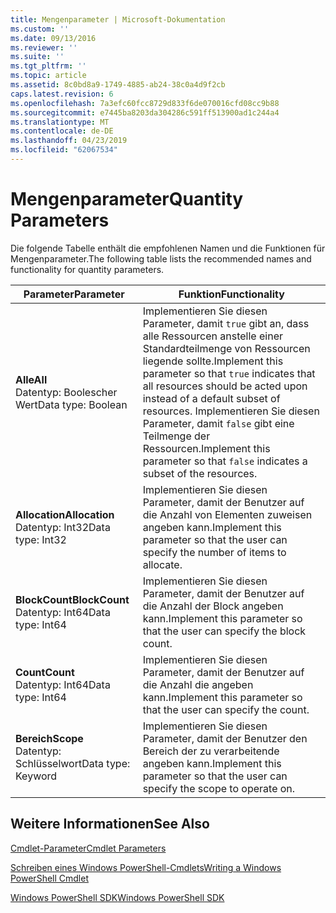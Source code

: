 ```yaml
---
title: Mengenparameter | Microsoft-Dokumentation
ms.custom: ''
ms.date: 09/13/2016
ms.reviewer: ''
ms.suite: ''
ms.tgt_pltfrm: ''
ms.topic: article
ms.assetid: 8c0bd8a9-1749-4885-ab24-38c0a4d9f2cb
caps.latest.revision: 6
ms.openlocfilehash: 7a3efc60fcc8729d833f6de070016cfd08cc9b88
ms.sourcegitcommit: e7445ba8203da304286c591ff513900ad1c244a4
ms.translationtype: MT
ms.contentlocale: de-DE
ms.lasthandoff: 04/23/2019
ms.locfileid: "62067534"
---
```

# <a name="quantity-parameters"></a><span data-ttu-id="a80f4-102">Mengenparameter</span><span class="sxs-lookup"><span data-stu-id="a80f4-102">Quantity Parameters</span></span>

<span data-ttu-id="a80f4-103">Die folgende Tabelle enthält die empfohlenen Namen und die Funktionen für Mengenparameter.</span><span class="sxs-lookup"><span data-stu-id="a80f4-103">The following table lists the recommended names and functionality for quantity parameters.</span></span>

|<span data-ttu-id="a80f4-104">Parameter</span><span class="sxs-lookup"><span data-stu-id="a80f4-104">Parameter</span></span>|<span data-ttu-id="a80f4-105">Funktion</span><span class="sxs-lookup"><span data-stu-id="a80f4-105">Functionality</span></span>|
|---|---|
|<span data-ttu-id="a80f4-106">**Alle**</span><span class="sxs-lookup"><span data-stu-id="a80f4-106">**All**</span></span><br><span data-ttu-id="a80f4-107">Datentyp: Boolescher Wert</span><span class="sxs-lookup"><span data-stu-id="a80f4-107">Data type: Boolean</span></span>|<span data-ttu-id="a80f4-108">Implementieren Sie diesen Parameter, damit `true` gibt an, dass alle Ressourcen anstelle einer Standardteilmenge von Ressourcen liegende sollte.</span><span class="sxs-lookup"><span data-stu-id="a80f4-108">Implement this parameter so that `true` indicates that all resources should be acted upon instead of a default subset of resources.</span></span> <span data-ttu-id="a80f4-109">Implementieren Sie diesen Parameter, damit `false` gibt eine Teilmenge der Ressourcen.</span><span class="sxs-lookup"><span data-stu-id="a80f4-109">Implement this parameter so that `false` indicates a subset of the resources.</span></span>|
|<span data-ttu-id="a80f4-110">**Allocation**</span><span class="sxs-lookup"><span data-stu-id="a80f4-110">**Allocation**</span></span><br><span data-ttu-id="a80f4-111">Datentyp: Int32</span><span class="sxs-lookup"><span data-stu-id="a80f4-111">Data type: Int32</span></span>|<span data-ttu-id="a80f4-112">Implementieren Sie diesen Parameter, damit der Benutzer auf die Anzahl von Elementen zuweisen angeben kann.</span><span class="sxs-lookup"><span data-stu-id="a80f4-112">Implement this parameter so that the user can specify the number of items to allocate.</span></span>|
|<span data-ttu-id="a80f4-113">**BlockCount**</span><span class="sxs-lookup"><span data-stu-id="a80f4-113">**BlockCount**</span></span><br><span data-ttu-id="a80f4-114">Datentyp: Int64</span><span class="sxs-lookup"><span data-stu-id="a80f4-114">Data type: Int64</span></span>|<span data-ttu-id="a80f4-115">Implementieren Sie diesen Parameter, damit der Benutzer auf die Anzahl der Block angeben kann.</span><span class="sxs-lookup"><span data-stu-id="a80f4-115">Implement this parameter so that the user can specify the block count.</span></span>|
|<span data-ttu-id="a80f4-116">**Count**</span><span class="sxs-lookup"><span data-stu-id="a80f4-116">**Count**</span></span><br><span data-ttu-id="a80f4-117">Datentyp: Int64</span><span class="sxs-lookup"><span data-stu-id="a80f4-117">Data type: Int64</span></span>|<span data-ttu-id="a80f4-118">Implementieren Sie diesen Parameter, damit der Benutzer auf die Anzahl die angeben kann.</span><span class="sxs-lookup"><span data-stu-id="a80f4-118">Implement this parameter so that the user can specify the count.</span></span>|
|<span data-ttu-id="a80f4-119">**Bereich**</span><span class="sxs-lookup"><span data-stu-id="a80f4-119">**Scope**</span></span><br><span data-ttu-id="a80f4-120">Datentyp: Schlüsselwort</span><span class="sxs-lookup"><span data-stu-id="a80f4-120">Data type: Keyword</span></span>|<span data-ttu-id="a80f4-121">Implementieren Sie diesen Parameter, damit der Benutzer den Bereich der zu verarbeitende angeben kann.</span><span class="sxs-lookup"><span data-stu-id="a80f4-121">Implement this parameter so that the user can specify the scope to operate on.</span></span>|

## <a name="see-also"></a><span data-ttu-id="a80f4-122">Weitere Informationen</span><span class="sxs-lookup"><span data-stu-id="a80f4-122">See Also</span></span>

[<span data-ttu-id="a80f4-123">Cmdlet-Parameter</span><span class="sxs-lookup"><span data-stu-id="a80f4-123">Cmdlet Parameters</span></span>](./cmdlet-parameters.md)

[<span data-ttu-id="a80f4-124">Schreiben eines Windows PowerShell-Cmdlets</span><span class="sxs-lookup"><span data-stu-id="a80f4-124">Writing a Windows PowerShell Cmdlet</span></span>](./writing-a-windows-powershell-cmdlet.md)

[<span data-ttu-id="a80f4-125">Windows PowerShell SDK</span><span class="sxs-lookup"><span data-stu-id="a80f4-125">Windows PowerShell SDK</span></span>](../windows-powershell-reference.md)
